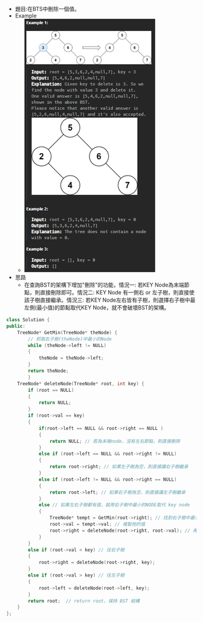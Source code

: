 - 題目:在BTS中刪除一個值。
- Example
    - ![image](https://github.com/bebe6990103/LeetCode/blob/main/Image/450_Example.png)
- 思路
    - 在查詢BST的架構下增加"刪除"的功能，情況一: 若KEY Node為末端節點，則直接刪除即可。情況二: KEY Node 有一側右 or 左子樹，則直接使該子樹直接繼承。情況三: 若KEY Node左右皆有子樹，則選擇右子樹中最左側(最小值)的節點取代KEY Node，就不會破壞BST的架構。
```cpp
class Solution {
public:
    TreeNode* GetMin(TreeNode* theNode) {
        // 抓取右子樹(theNode)中最小的Node
        while (theNode->left != NULL)
        {
            theNode = theNode->left;
        }
        return theNode;
        }
    TreeNode* deleteNode(TreeNode* root, int key) {
        if (root == NULL)
        {
            return NULL;
        }
        if (root->val == key)
        {
            if(root->left == NULL && root->right == NULL )
            {
                return NULL; // 若為末端node，沒有左右節點，則直接刪除
            }
            else if (root->left == NULL && root->right != NULL)
            {
                return root->right; // 如果左子樹為空，則直接讓右子樹繼承
            }
            else if (root->left != NULL && root->right == NULL)
            {
                return root->left; // 如果右子樹為空，則直接讓左子樹繼承
            }
            else // 如果左右子樹都有值，就用右子樹中最小的NODE取代 key node
            {
                TreeNode* tempt = GetMin(root->right); // 找到右子樹中最小的NODE
                root->val = tempt->val; // 複製他的值
                root->right = deleteNode(root->right, root->val); // 再次將相同 val 的刪掉
            }
        }
        else if (root->val < key) // 往右子樹
        {
            root->right = deleteNode(root->right, key);
        }
        else if (root->val > key) // 往左子樹 
        {
            root->left = deleteNode(root->left, key);  
        }
        return root;  // return root，保持 BST 結構
    }
};
```
